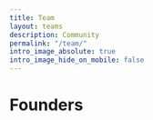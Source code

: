 ```yaml
---
title: Team
layout: teams
description: Community
permalink: "/team/"
intro_image_absolute: true
intro_image_hide_on_mobile: false
---
```


# Founders


